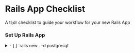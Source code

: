 # Rails App Checklist
A tl;dr checklist to guide your workflow for your new Rails App

### Set Up Rails App


<details>
<summary>
- [ ] `rails new . -d postgresql`
</summary>
Creates a new rails app with a postgresql db (default is sqlite3)
</details>
